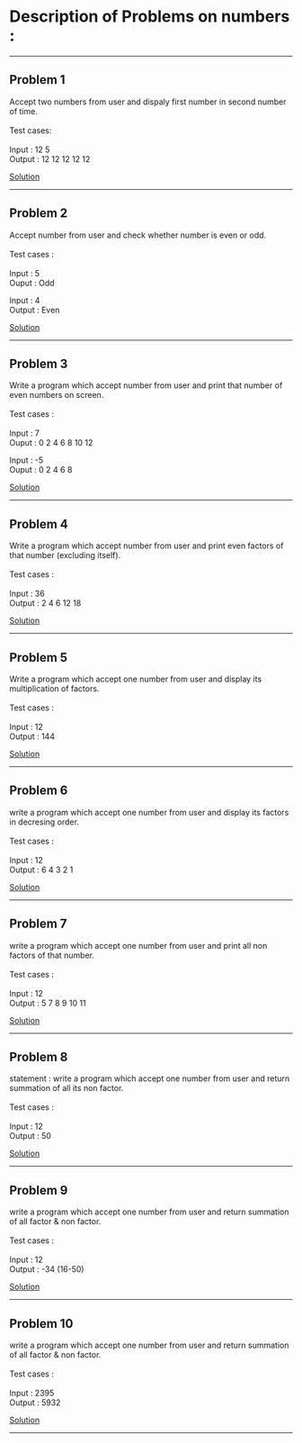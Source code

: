 # Description of Problems on numbers :
------------------
## Problem 1  
Accept two numbers from user and dispaly first number in second number of time.  <br />    
Test cases:   <br />    
Input  : 12   5  
Output : 12  12  12  12  12  

[Solution](https://github.com/Girish-GAP/Logic-Building/blob/main/C/Problems%20on%20Numbers/Problem_001.c)

----
## Problem 2
Accept number from user and check whether number is even or odd.  <br />    
Test cases :  <br />  
Input : 5            
Ouput  : Odd   
  
Input : 4            
Output : Even  

[Solution](https://github.com/Girish-GAP/Logic-Building/blob/main/C/Problems%20on%20Numbers/Problem_002.c)

----

## Problem 3
Write a program which accept number from user and print that number of even numbers on screen.  <br />    
Test cases :  <br />  
Input : 7  
Ouput : 0    2   4   6   8   10  12  

Input : -5  
Ouput : 0    2   4   6   8   

[Solution](https://github.com/Girish-GAP/Logic-Building/blob/main/C/Problems%20on%20Numbers/Problem_003.c)

----

## Problem 4
Write a program which accept number from user and print even factors of that number (excluding itself).  <br />    
Test cases :  <br />  
Input  : 36  
Output : 2   4   6   12  18 

[Solution](https://github.com/Girish-GAP/Logic-Building/blob/main/C/Problems%20on%20Numbers/Problem_004.c)

----
## Problem 5
Write a program which accept one number from user and display its multiplication of factors.  <br />    
Test cases :  <br />  
Input : 12  
Output : 144

[Solution](https://github.com/Girish-GAP/Logic-Building/blob/main/C/Problems%20on%20Numbers/Problem_005.c)

----
## Problem 6
write a program which accept one number from user and display its factors in decresing order.  <br />    
Test cases :  <br />  
Input : 12  
Output : 6   4   3   2   1

[Solution](https://github.com/Girish-GAP/Logic-Building/blob/main/C/Problems%20on%20Numbers/Problem_006.c)

----
## Problem 7
write a program which accept one number from user and print all non factors of that number.  <br />    
Test cases :  <br />  
Input : 12  
Output : 5   7   8   9   10  11

[Solution](https://github.com/Girish-GAP/Logic-Building/blob/main/C/Problems%20on%20Numbers/Problem_007.c)

----
## Problem 8
 statement : write a program which accept one number from user and return summation of all its non factor.  <br />    
Test cases :  <br />  
Input  : 12  
Output : 50

[Solution](https://github.com/Girish-GAP/Logic-Building/blob/main/C/Problems%20on%20Numbers/Problem_008.c)

----
## Problem 9
write a program which accept one number from user and return summation of all factor & non factor.  <br />    
Test cases :  <br />  
Input  : 12  
Output : -34     (16-50)

[Solution](https://github.com/Girish-GAP/Logic-Building/blob/main/C/Problems%20on%20Numbers/Problem_009.c)

----
## Problem 10
write a program which accept one number from user and return summation of all factor & non factor.  <br />    
Test cases :  <br />  
Input : 2395  
Output : 5932

[Solution](https://github.com/Girish-GAP/Logic-Building/blob/main/C/Problems%20on%20Numbers/Problem_010.c)

----

